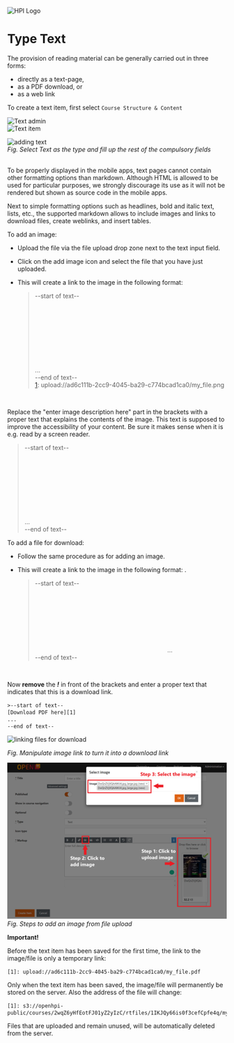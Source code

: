 ![HPI Logo](../../../img/HPI_Logo.png)

# Type Text

The provision of reading material can be generally carried out in three forms: 

 - directly as a text-page, 
 - as a PDF download, or 
 - as a web link

To create a text item, first select `Course Structure & Content`  

![Text admin](../../../img/course_admin_items/course_structure_content.png)  
![Text item](../../../img/features/itemtypes/survey_admin.png)

![adding text](../../../img/features/itemtypes/text_item1.png)  
*Fig. Select Text as the type and fill up the rest of the compulsory fields*  
<br>

To be properly displayed in the mobile apps, text pages cannot contain other formatting options than markdown.
Although HTML is allowed to be used for particular purposes, we strongly discourage its use as it will not be rendered but shown as source code in the mobile apps.
  
Next to simple formatting options such as headlines, bold and italic text, lists, etc., the supported markdown allows to include images and links to download files, create weblinks, and insert tables. 

To add an image:

- Upload the file via the file upload drop zone next to the text input field.
- Click on the add image icon and select the file that you have just uploaded.
- This will create a link to the image in the following format:  
  
    >--start of text--  
    ![enter image description here][1]  
    ...  
    --end of text--  
    [1]: upload://ad6c111b-2cc9-4045-ba29-c774bcad1ca0/my_file.png
    
<br>

Replace the "enter image description here" part in the brackets with a proper text that explains the contents of the image.
This text is supposed to improve the accessibility of your content. Be sure it makes sense when it is e.g. read by a screen reader.

 >--start of text--  
    ![This image shows a yellow submarine attacked by a giant octopus][1]  
    ...  
    --end of text--


To add a file for download:

- Follow the same procedure as for adding an image.
- This will create a link to the image in the following format: . 
  
    >--start of text--  
    ![enter image description here][1] 
    ...  
    --end of text--  
   
    [1]: upload://ad6c111b-2cc9-4045-ba29-c774bcad1ca0/my_file.pdf
    
<br>
 
Now **remove** the ***!*** in front of the brackets and enter a proper text that indicates that this is a download link.

    >--start of text--  
    [Download PDF here][1] 
    ...  
    --end of text--  


![linking files for download](../../../img/05/link_for_down.png)

*Fig. Manipulate image link to turn it into a download link*  

![add image](../../../img/courseadministration/courseproperties/text_item.png)  
*Fig. Steps to add an image from file upload*


**Important!**

Before the text item has been saved for the first time, the link to the image/file is only a temporary link:
   
    [1]: upload://ad6c111b-2cc9-4045-ba29-c774bcad1ca0/my_file.pdf
    
    
Only when the text item has been saved, the image/file will permanently be stored on the server. Also the address of the file will change:

    [1]: s3://openhpi-public/courses/2wqZ6yHfEotFJ01yZ2yIzC/rtfiles/1IKJQy66is0f3cefCpfe4q/my_file.pdf
 
Files that are uploaded and remain unused, will be automatically deleted from the server.
